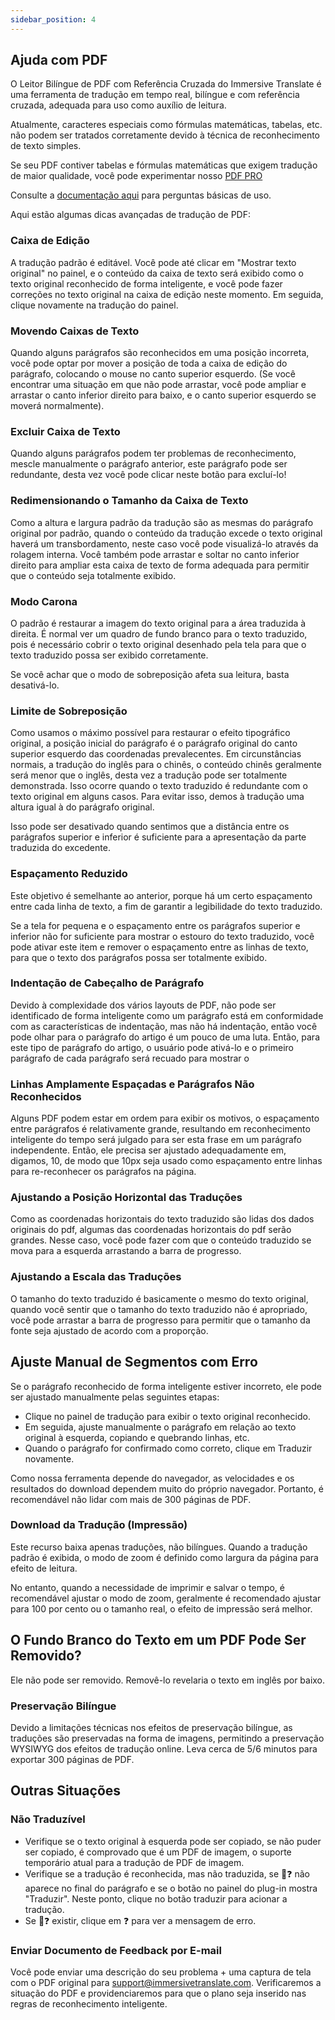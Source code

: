 ```yaml
---
sidebar_position: 4
---
```


## Ajuda com PDF

O Leitor Bilíngue de PDF com Referência Cruzada do Immersive Translate é uma ferramenta de tradução em tempo real, bilíngue e com referência cruzada, adequada para uso como auxílio de leitura.

Atualmente, caracteres especiais como fórmulas matemáticas, tabelas, etc. não podem ser tratados corretamente devido à técnica de reconhecimento de texto simples.

Se seu PDF contiver tabelas e fórmulas matemáticas que exigem tradução de maior qualidade, você pode experimentar nosso [PDF PRO](https://app.immersivetranslate.com/pdf-pro/)

Consulte a [documentação aqui](/docs/usage/#pdf-file-translation) para perguntas básicas de uso.

Aqui estão algumas dicas avançadas de tradução de PDF:

<!--
## Mover para ajustar a caixa de tradução

![](https://s.immersivetranslate.com/static/official-static/assets/docs/doc-assets/pdf-move.png) -->

### Caixa de Edição

A tradução padrão é editável. Você pode até clicar em "Mostrar texto original" no painel, e o conteúdo da caixa de texto será exibido como o texto original reconhecido de forma inteligente, e você pode fazer correções no texto original na caixa de edição neste momento. Em seguida, clique novamente na tradução do painel.

### Movendo Caixas de Texto

Quando alguns parágrafos são reconhecidos em uma posição incorreta, você pode optar por mover a posição de toda a caixa de edição do parágrafo, colocando o mouse no canto superior esquerdo. (Se você encontrar uma situação em que não pode arrastar, você pode ampliar e arrastar o canto inferior direito para baixo, e o canto superior esquerdo se moverá normalmente).

### Excluir Caixa de Texto

Quando alguns parágrafos podem ter problemas de reconhecimento, mescle manualmente o parágrafo anterior, este parágrafo pode ser redundante, desta vez você pode clicar neste botão para excluí-lo!

### Redimensionando o Tamanho da Caixa de Texto

Como a altura e largura padrão da tradução são as mesmas do parágrafo original por padrão, quando o conteúdo da tradução excede o texto original haverá um transbordamento, neste caso você pode visualizá-lo através da rolagem interna. Você também pode arrastar e soltar no canto inferior direito para ampliar esta caixa de texto de forma adequada para permitir que o conteúdo seja totalmente exibido.

<!-- ## Botões de Controle de Estilo

![](https://s.immersivetranslate.com/static/official-static/assets/docs/doc-assets/pdf-control.png) -->

### Modo Carona

O padrão é restaurar a imagem do texto original para a área traduzida à direita. É normal ver um quadro de fundo branco para o texto traduzido, pois é necessário cobrir o texto original desenhado pela tela para que o texto traduzido possa ser exibido corretamente.

Se você achar que o modo de sobreposição afeta sua leitura, basta desativá-lo.

### Limite de Sobreposição

Como usamos o máximo possível para restaurar o efeito tipográfico original, a posição inicial do parágrafo é o parágrafo original do canto superior esquerdo das coordenadas prevalecentes. Em circunstâncias normais, a tradução do inglês para o chinês, o conteúdo chinês geralmente será menor que o inglês, desta vez a tradução pode ser totalmente demonstrada. Isso ocorre quando o texto traduzido é redundante com o texto original em alguns casos. Para evitar isso, demos à tradução uma altura igual à do parágrafo original.

Isso pode ser desativado quando sentimos que a distância entre os parágrafos superior e inferior é suficiente para a apresentação da parte traduzida do excedente.

### Espaçamento Reduzido

Este objetivo é semelhante ao anterior, porque há um certo espaçamento entre cada linha de texto, a fim de garantir a legibilidade do texto traduzido.

Se a tela for pequena e o espaçamento entre os parágrafos superior e inferior não for suficiente para mostrar o estouro do texto traduzido, você pode ativar este item e remover o espaçamento entre as linhas de texto, para que o texto dos parágrafos possa ser totalmente exibido.

### Indentação de Cabeçalho de Parágrafo

Devido à complexidade dos vários layouts de PDF, não pode ser identificado de forma inteligente como um parágrafo está em conformidade com as características de indentação, mas não há indentação, então você pode olhar para o parágrafo do artigo é um pouco de uma luta. Então, para este tipo de parágrafo do artigo, o usuário pode ativá-lo e o primeiro parágrafo de cada parágrafo será recuado para mostrar o

### Linhas Amplamente Espaçadas e Parágrafos Não Reconhecidos

Alguns PDF podem estar em ordem para exibir os motivos, o espaçamento entre parágrafos é relativamente grande, resultando em reconhecimento inteligente do tempo será julgado para ser esta frase em um parágrafo independente. Então, ele precisa ser ajustado adequadamente em, digamos, 10, de modo que 10px seja usado como espaçamento entre linhas para re-reconhecer os parágrafos na página.

### Ajustando a Posição Horizontal das Traduções

Como as coordenadas horizontais do texto traduzido são lidas dos dados originais do pdf, algumas das coordenadas horizontais do pdf serão grandes. Nesse caso, você pode fazer com que o conteúdo traduzido se mova para a esquerda arrastando a barra de progresso.

### Ajustando a Escala das Traduções

O tamanho do texto traduzido é basicamente o mesmo do texto original, quando você sentir que o tamanho do texto traduzido não é apropriado, você pode arrastar a barra de progresso para permitir que o tamanho da fonte seja ajustado de acordo com a proporção.

## Ajuste Manual de Segmentos com Erro

Se o parágrafo reconhecido de forma inteligente estiver incorreto, ele pode ser ajustado manualmente pelas seguintes etapas:

- Clique no painel de tradução para exibir o texto original reconhecido.
- Em seguida, ajuste manualmente o parágrafo em relação ao texto original à esquerda, copiando e quebrando linhas, etc.
- Quando o parágrafo for confirmado como correto, clique em Traduzir novamente.

<!-- ## Baixar Imprimir

Clique no ícone de download no canto superior direito

![](https://s.immersivetranslate.com/static/official-static/assets/docs/doc-assets/pdf-download.png) -->

Como nossa ferramenta depende do navegador, as velocidades e os resultados do download dependem muito do próprio navegador. Portanto, é recomendável não lidar com mais de 300 páginas de PDF.

### Download da Tradução (Impressão)

Este recurso baixa apenas traduções, não bilíngues.
Quando a tradução padrão é exibida, o modo de zoom é definido como largura da página para efeito de leitura.

No entanto, quando a necessidade de imprimir e salvar o tempo, é recomendável ajustar o modo de zoom, geralmente é recomendado ajustar para 100 por cento ou o tamanho real, o efeito de impressão será melhor.

## O Fundo Branco do Texto em um PDF Pode Ser Removido?

Ele não pode ser removido. Removê-lo revelaria o texto em inglês por baixo.

### Preservação Bilíngue

Devido a limitações técnicas nos efeitos de preservação bilíngue, as traduções são preservadas na forma de imagens, permitindo a preservação WYSIWYG dos efeitos de tradução online. Leva cerca de 5/6 minutos para exportar 300 páginas de PDF.

## Outras Situações

### Não Traduzível

- Verifique se o texto original à esquerda pode ser copiado, se não puder ser copiado, é comprovado que é um PDF de imagem, o suporte temporário atual para a tradução de PDF de imagem.
- Verifique se a tradução é reconhecida, mas não traduzida, se 🔄❓ não aparece no final do parágrafo e se o botão no painel do plug-in mostra "Traduzir". Neste ponto, clique no botão traduzir para acionar a tradução.
- Se 🔄❓ existir, clique em ❓ para ver a mensagem de erro.

### Enviar Documento de Feedback por E-mail

Você pode enviar uma descrição do seu problema + uma captura de tela com o PDF original para support@immersivetranslate.com. Verificaremos a situação do PDF e providenciaremos para que o plano seja inserido nas regras de reconhecimento inteligente.
